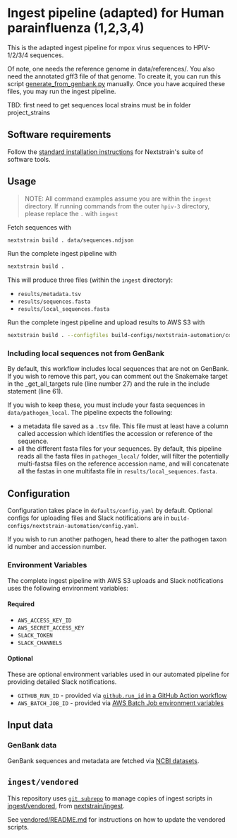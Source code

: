# Ingest pipeline (adapted) for Human parainfluenza (1,2,3,4)

This is the adapted ingest pipeline for mpox virus sequences to HPIV-1/2/3/4 sequences.

Of note, one needs the reference genome in data/references/. You also need the annotated gff3 file of that genome. To create it, you can run this script [generate_from_genbank.py](bin/generate_from_genbank.py) manually. Once you have acquired these files, you may run the ingest pipeline. 

TBD: first need to get sequences
local strains must be in folder project_strains

## Software requirements

Follow the [standard installation instructions](https://docs.nextstrain.org/en/latest/install.html) for Nextstrain's suite of software tools.

## Usage

> NOTE: All command examples assume you are within the `ingest` directory.
> If running commands from the outer `hpiv-3` directory, please replace the `.` with `ingest`

Fetch sequences with

```sh
nextstrain build . data/sequences.ndjson
```

Run the complete ingest pipeline with

```sh
nextstrain build .
```

This will produce three files (within the `ingest` directory):

- `results/metadata.tsv`
- `results/sequences.fasta`
- `results/local_sequences.fasta`

Run the complete ingest pipeline and upload results to AWS S3 with

```sh
nextstrain build . --configfiles build-configs/nextstrain-automation/config.yaml
```

### Including local sequences not from GenBank

By default, this workflow includes local sequences that are not on GenBank. If you wish to remove this part, you can comment out the Snakemake target in the _get_all_targets rule (line number 27) and the 
rule in the include statement (line 61). 

If you wish to keep these, you must include your fasta sequences in `data/pathogen_local`. The pipeline expects the following:
- a metadata file saved as a `.tsv` file. This file must at least have a column called accession which identifies the accession or reference of the sequence.
- all the different fasta files for your sequences. By default, this pipeline reads all the fasta files in `pathogen_local/` folder, will filter the potentially multi-fastsa files on the reference
accession name, and will concatenate all the fastas in one multifasta file in `results/local_sequences.fasta`. 


## Configuration

Configuration takes place in `defaults/config.yaml` by default.
Optional configs for uploading files and Slack notifications are in `build-configs/nextstrain-automation/config.yaml`.

If you wish to run another pathogen, head there to alter the pathogen taxon id number and accession number. 

### Environment Variables

The complete ingest pipeline with AWS S3 uploads and Slack notifications uses the following environment variables:

#### Required

- `AWS_ACCESS_KEY_ID`
- `AWS_SECRET_ACCESS_KEY`
- `SLACK_TOKEN`
- `SLACK_CHANNELS`

#### Optional

These are optional environment variables used in our automated pipeline for providing detailed Slack notifications.

- `GITHUB_RUN_ID` - provided via [`github.run_id` in a GitHub Action workflow](https://docs.github.com/en/actions/learn-github-actions/contexts#github-context)
- `AWS_BATCH_JOB_ID` - provided via [AWS Batch Job environment variables](https://docs.aws.amazon.com/batch/latest/userguide/job_env_vars.html)

## Input data

### GenBank data

GenBank sequences and metadata are fetched via [NCBI datasets](https://www.ncbi.nlm.nih.gov/datasets/docs/v2/download-and-install/).

## `ingest/vendored`

This repository uses [`git subrepo`](https://github.com/ingydotnet/git-subrepo) to manage copies of ingest scripts in [ingest/vendored](./vendored), from [nextstrain/ingest](https://github.com/nextstrain/ingest).

See [vendored/README.md](vendored/README.md#vendoring) for instructions on how to update
the vendored scripts.
